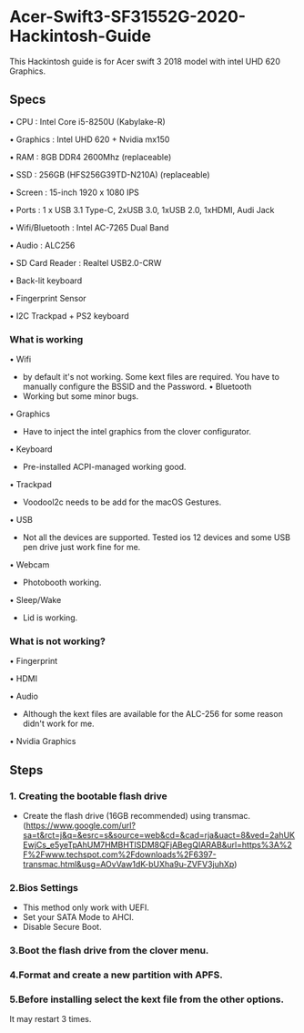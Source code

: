 # Acer-Swift3-SF31552G-2020-Hackintosh-Guide

This Hackintosh guide is for Acer swift 3 2018 model with intel UHD 620 Graphics.

## Specs

• CPU : Intel Core i5-8250U (Kabylake-R)

• Graphics : Intel UHD 620 + Nvidia mx150

• RAM : 8GB DDR4 2600Mhz (replaceable)

• SSD : 256GB (HFS256G39TD-N210A) (replaceable)

• Screen : 15-inch 1920 x 1080 IPS

• Ports : 1 x USB 3.1 Type-C, 2xUSB 3.0, 1xUSB 2.0, 1xHDMI, Audi Jack

• Wifi/Bluetooth : Intel AC-7265 Dual Band

• Audio : ALC256

• SD Card Reader : Realtel USB2.0-CRW

• Back-lit keyboard

• Fingerprint Sensor

• I2C Trackpad + PS2 keyboard

### What is working
• Wifi 
  - by default it's not working. Some kext files are required.
    You have to manually configure the BSSID and the Password.
• Bluetooth 
  - Working but some minor bugs.
  
• Graphics 
  - Have to inject the intel graphics from the clover configurator.

• Keyboard 
  - Pre-installed ACPI-managed working good.

• Trackpad 
  - Voodool2c needs to be add for the macOS Gestures.

• USB 
  - Not all the devices are supported. Tested ios 12 devices and some USB pen drive just work fine for        me.

• Webcam 
  - Photobooth working.

• Sleep/Wake 
  - Lid is working.

### What is not working?

• Fingerprint

• HDMI

• Audio 
  - Although the kext files are available for the ALC-256 for some reason didn't work for me.
  
• Nvidia Graphics

## Steps

### 1. Creating the bootable flash drive

* Create the flash drive (16GB recommended) using transmac. (https://www.google.com/url?sa=t&rct=j&q=&esrc=s&source=web&cd=&cad=rja&uact=8&ved=2ahUKEwjCs_e5yeTpAhUM7HMBHTISDM8QFjABegQIARAB&url=https%3A%2F%2Fwww.techspot.com%2Fdownloads%2F6397-transmac.html&usg=AOvVaw1dK-bUXha9u-ZVFV3juhXp)

### 2.Bios Settings

* This method only work with UEFI.
* Set your SATA Mode to AHCI.
* Disable Secure Boot.

### 3.Boot the flash drive from the clover menu.
### 4.Format and create a new partition with APFS.
### 5.Before installing select the kext file from the other options.

It may restart 3 times.



